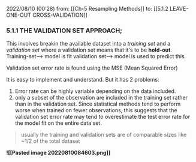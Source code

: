 2022/08/10  (00:28)
from: [[Ch-5 Resampling Methods]]
to: [[5.1.2 LEAVE-ONE-OUT CROSS-VALIDATION]]

### 5.1.1 THE VALIDATION SET APPROACH;
This involves breakin the available dataset into a *training set* and a *validation set* where a validation set means that it's to be **hold-out**.
Training-set--> model is fit
validation set--> model is used to predict this.

Validation set error rate is found using the MSE (Mean Squared Error)

It is easy to implement and understand. But it has 2 problems:
1. Error rate can be highly variable depending on the data included.
2. only a subset of the observation are included in the training set rather than in the validation set. Since statistical methods tend to perform worse when trained on fewer observations, this suggests that the validation set error rate may tend to overestimate the test error rate for the model fit on the entire data set.

>usually the training and validation sets are of comparable sizes like ~1/2 of the total dataset


**![[Pasted image 20220810084603.png]]**